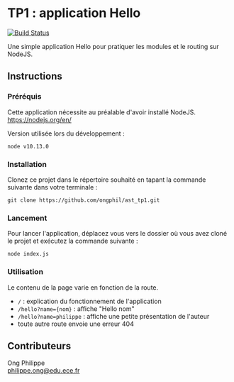 # TP1 : application Hello

[![Build Status](https://travis-ci.org/ongphil/ast_tp1.svg?branch=master)](https://travis-ci.org/ongphil/ast_tp1)

Une simple application Hello pour pratiquer les modules et le routing sur NodeJS.

## Instructions

### Préréquis

Cette application nécessite au préalable d'avoir installé NodeJS.  
https://nodejs.org/en/

Version utilisée lors du développement :

```
node v10.13.0
```

### Installation

Clonez ce projet dans le répertoire souhaité en tapant la commande suivante dans votre terminale :

```
git clone https://github.com/ongphil/ast_tp1.git
```

### Lancement

Pour lancer l'application, déplacez vous vers le dossier où vous avez cloné le projet et exécutez la commande suivante :

```
node index.js
```

### Utilisation

Le contenu de la page varie en fonction de la route.

- `/` : explication du fonctionnement de l'application
- `/hello?name={nom}` : affiche "Hello nom"
- `/hello?name=philippe` : affiche une petite présentation de l'auteur
- toute autre route envoie une erreur 404

## Contributeurs

Ong Philippe  
philippe.ong@edu.ece.fr
